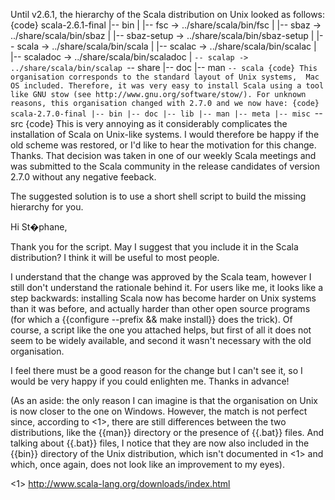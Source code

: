 Until v2.6.1, the hierarchy of the Scala distribution on Unix looked as follows:
{code}
scala-2.6.1-final
|-- bin
|   |-- fsc -> ../share/scala/bin/fsc
|   |-- sbaz -> ../share/scala/bin/sbaz
|   |-- sbaz-setup -> ../share/scala/bin/sbaz-setup
|   |-- scala -> ../share/scala/bin/scala
|   |-- scalac -> ../share/scala/bin/scalac
|   |-- scaladoc -> ../share/scala/bin/scaladoc
|   `-- scalap -> ../share/scala/bin/scalap
`-- share
    |-- doc
    |-- man
    `-- scala
{code}
This organisation corresponds to the standard layout of Unix systems,  Mac OS included. Therefore, it was very easy to install Scala using a tool like GNU stow (see http://www.gnu.org/software/stow/). For unknown reasons, this organisation changed with 2.7.0 and we now have:
{code}
scala-2.7.0-final
|-- bin
|-- doc
|-- lib
|-- man
|-- meta
|-- misc
`-- src
{code}
This is very annoying as it considerably complicates the installation of Scala on Unix-like systems. I would therefore be happy if the old scheme was restored, or I'd like to hear the motivation for this change. Thanks.
That decision was taken in one of our weekly Scala meetings and was submitted to the Scala community in the release candidates of version 2.7.0 without any negative feeback.

The suggested solution is to use a short shell script to build the missing hierarchy for you.

Hi St�phane,

Thank you for the script. May I suggest that you include it in the Scala distribution? I think it will be useful to most people.

I understand that the change was approved by the Scala team, however I still don't understand the rationale behind it. For users like me, it looks like a step backwards: installing Scala now has become harder on Unix systems than it was before, and actually harder than other open source programs (for which a {{configure --prefix <prefix> && make install}} does the trick). Of course, a script like the one you attached helps, but first of all it does not seem to be widely available, and second it wasn't necessary with the old organisation.

I feel there must be a good reason for the change but I can't see it, so I would be very happy if you could enlighten me. Thanks in advance!

(As an aside: the only reason I can imagine is that the organisation on Unix is now closer to the one on Windows. However, the match is not perfect since, according to <1>, there are still differences between the two distributions, like the {{man}} directory or the presence of {{.bat}} files. And talking about {{.bat}} files, I notice that they are now also included in the {{bin}} directory of the Unix distribution, which isn't documented in <1> and which, once again, does not look like an improvement to my eyes).

<1> http://www.scala-lang.org/downloads/index.html

